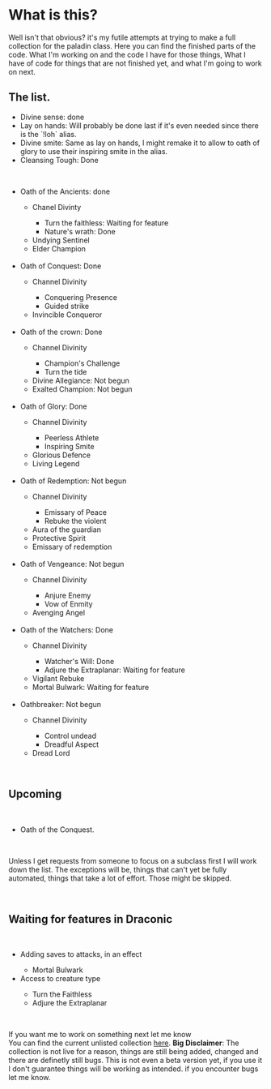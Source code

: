 <h1>What is this?</h1>

<p> Well isn't that obvious? it's my futile attempts at trying to make a full collection for the paladin class. Here you can find the finished parts of the code. What I'm working on and the code I have for those things, What I have of code for things that are not finished yet, and what I'm going to work on next. </p>

<h2>The list.</h2>

<ul>
	<li>Divine sense: done</li>
	<li>Lay on hands: Will probably be done last if it's even needed since there is the `!loh` alias.</li>
	<li>Divine smite: Same as lay on hands, I might remake it to allow to oath of glory to use their inspiring smite in the alias.</li>
	<li>Cleansing Tough: Done </li>
</ul>
<br>
<ul>
	<li>Oath of the Ancients: done</li>
	<ul>
		<li>Chanel Divinty</li>
		<ul>
			<li>Turn the faithless: Waiting for feature</li>
			<li>Nature's wrath: Done</li>
		</ul>
		<li>Undying Sentinel</li>
		<li>Elder Champion</li>
	</ul><br>
	<li>Oath of Conquest: Done</li>
	<ul>
		<li>Channel Divinity</li>
		<ul>
			<li>Conquering Presence</li>
			<li>Guided strike </li>
		</ul>
		<li>Invincible Conqueror</li>
	</ul>
	<br>
	<li>Oath of the crown: Done</li>
	<ul>
		<li>Channel Divinity</li>
		<ul>
			<li>Champion's Challenge</li>
			<li>Turn the tide</li>
		</ul>
	<li>Divine Allegiance: Not begun</li>
	<li>Exalted Champion: Not begun</li>
	</ul>
	<br>
	<li>Oath of Glory: Done</li>
	<ul>
		<li>Channel Divinity</li>
		<ul>
			<li>Peerless Athlete</li>
			<li>Inspiring Smite</li>
		</ul>
		<li>Glorious Defence</li>
		<li>Living Legend</li>
	</ul>
	<br>
	<li>Oath of Redemption: Not begun</li>
	<ul>
		<li>Channel Divinity</li>
		<ul>
			<li>Emissary of Peace</li>
			<li>Rebuke the violent</li>
		</ul>
		<li>Aura of the guardian</li>
		<li>Protective Spirit</li>
		<li>Emissary of redemption</li>
	</ul>
	<br>
	<li>Oath of Vengeance: Not begun</li>
	<ul>
		<li>Channel Divinity</li>
		<ul>
			<li>Anjure Enemy</li>
			<li>Vow of Enmity</li>
		</ul>
		<li>Avenging Angel</li>
	</ul>
	<br>
	<li>Oath of the Watchers: Done</li>
	<ul>
		<li>Channel Divinity</li>
		<ul>
			<li>Watcher's Will: Done</li>
			<li>Adjure the Extraplanar: Waiting for feature</li>
		</ul>
		<li>Vigilant Rebuke</li>
		<li>Mortal Bulwark: Waiting for feature</li>
	</ul>
	<br>
	<li>Oathbreaker: Not begun</li>
	<ul>
		<li>Channel Divinity</li>
		<ul>
			<li>Control undead</li>
			<li>Dreadful Aspect</li>
		</ul>
		<li>Dread Lord</li>
	</ul>
</ul>
<p>&nbsp;</p>
<h2>Upcoming</h2>
<p>&nbsp;</p>
<ul>
	<li>Oath of the Conquest.</li>
</ul>
<p>&nbsp;</p>
<p>Unless I get requests from someone to focus on a subclass first I will work down the list. The exceptions will be, things that can't yet be fully automated, things that take a lot of effort. Those might be skipped.</p>
<p>&nbsp;</p>
<h2>Waiting for features in Draconic</h2>
<p>&nbsp;</p>
<ul>
	<li>Adding saves to attacks, in an effect</li>
	<ul>
		<li>Mortal Bulwark</li>
	</ul>
	<li>Access to creature type</li>
	<ul>
		<li>Turn the Faithless</li>
		<li>Adjure the Extraplanar</li>
	</ul>
</ul>
<p>&nbsp;</p>
<p>If you want me to work on something next let me know <br />You can find the current unlisted collection <a href="https://avrae.io/dashboard/workshop/5ff1b9ec032beeab19695bb9">here</a>. <b>Big Disclaimer</b>: The collection is not live for a reason, things are still being added, changed and there are definetly still bugs. This is not even a beta version yet, if you use it I don't guarantee things will be working as intended. if you encounter bugs let me know.</p>
</body>
</html>
